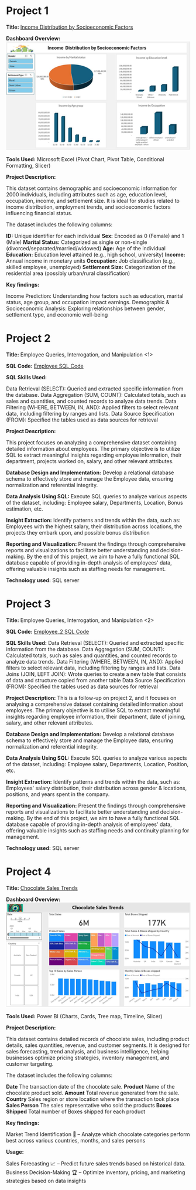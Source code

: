 # Project 1

**Title:** [Income Distribution by Socioeconomic Factors](https://github.com/Bolustic/boluwatife.github.io/blob/main/Socioeconomic%20Factors%20and%20Income%20Dataset.xlsx)


**Dashboard Overview:**
![SocialEcoe](SocialEcoe.JPG)

**Tools Used:** Microsoft Excel (Pivot Chart, Pivot Table, Conditional Formatting, Slicer)


**Project Description:** 

This dataset contains demographic and socioeconomic information for 2000 individuals, including attributes such as age, education level, occupation, income, and settlement size. It is ideal for studies related to income distribution, employment trends, and socioeconomic factors influencing financial status.

The dataset includes the following columns:

**ID:** Unique identifier for each individual
**Sex:** Encoded as 0 (Female) and 1 (Male)
**Marital Status:** Categorized as single or non-single (divorced/separated/married/widowed)
**Age:** Age of the individual
**Education:** Education level attained (e.g., high school, university)
**Income:** Annual income in monetary units
**Occupation:** Job classification (e.g., skilled employee, unemployed)
**Settlement Size:** Categorization of the residential area (possibly urban/rural classification)

**Key findings:** 

Income Prediction: Understanding how factors such as education, marital status, age group, and occupation impact earnings. 
Demographic & Socioeconomic Analysis: Exploring relationships between gender, settlement type, and economic well-being





# Project 2

**Title:** Employee Queries, Interrogation, and Manipulation <1>

**SQL Code:** [Employee SQL Code](https://github.com/Bolustic/boluwatife.github.io/blob/main/Employee.SQL)

**SQL Skills Used:**

Data Retrieval (SELECT): Queried and extracted specific information from the database.
Data Aggregation (SUM, COUNT): Calculated totals, such as sales and quantities, and counted records to analyze data trends.
Data Filtering (WHERE, BETWEEN, IN, AND): Applied filters to select relevant data, including filtering by ranges and lists.
Data Source Specification (FROM): Specified the tables used as data sources for retrieval

**Project Description:**

This project focuses on analyzing a comprehensive dataset containing detailed information about employees. The primary objective is to utilize SQL to extract meaningful insights regarding employee information, their department, projects worked on, salary, and other relevant attributes.

**Database Design and Implementation:**
Develop a relational database schema to effectively store and manage the Employee data, ensuring normalization and referential integrity.

**Data Analysis Using SQL:** 
Execute SQL queries to analyze various aspects of the dataset, including: Employee salary, Departments, Location, Bonus estimation, etc.

**Insight Extraction:**
Identify patterns and trends within the data, such as: Employees with the highest salary, their distribution across locations, the projects they embark upon, and possible bonus distribution

**Reporting and Visualization:**
Present the findings through comprehensive reports and visualizations to facilitate better understanding and decision-making. By the end of this project, we aim to have a fully functional SQL database capable of providing in-depth analysis of employees' data, offering valuable insights such as staffing needs for management. 
 
**Technology used:** SQL server




# Project 3

**Title:** Employee Queries, Interrogation, and Manipulation <2>

**SQL Code:** [Employee_2 SQL Code](https://github.com/Bolustic/boluwatife.github.io/blob/main/Employee_2.SQL)

**SQL Skills Used:**
Data Retrieval (SELECT): Queried and extracted specific information from the database.
Data Aggregation (SUM, COUNT): Calculated totals, such as sales and quantities, and counted records to analyze data trends.
Data Filtering (WHERE, BETWEEN, IN, AND): Applied filters to select relevant data, including filtering by ranges and lists.
Data Joins (JOIN, LEFT JOIN): Wrote queries to create a new table that consists of data and structure copied from another table
Data Source Specification (FROM): Specified the tables used as data sources for retrieval

**Project Description:**
This is a follow-up on project 2, and it focuses on analysing a comprehensive dataset containing detailed information about employees. The primary objective is to utilise SQL to extract meaningful insights regarding employee information, their department, date of joining, salary, and other relevant attributes.

**Database Design and Implementation:** Develop a relational database schema to effectively store and manage the Employee data, ensuring normalization and referential integrity.

**Data Analysis Using SQL:** Execute SQL queries to analyze various aspects of the dataset, including: Employee salary, Departments, Location, Position, etc.

**Insight Extraction:** Identify patterns and trends within the data, such as: Employees' salary distribution, their distribution across gender & locations, positions, and years spent in the company.

**Reporting and Visualization:** Present the findings through comprehensive reports and visualizations to facilitate better understanding and decision-making. By the end of this project, we aim to have a fully functional SQL database capable of providing in-depth analysis of employees' data, offering valuable insights such as staffing needs and continuity planning for management. 
 
**Technology used:** SQL server



# Project 4

**Title:** [Chocolate Sales Trends](https://github.com/Bolustic/boluwatife.github.io/blob/main/Chocolate%20Sales%20Trends-Power%20Bi.pbix)


**Dashboard Overview:**
![ChocSales](ChocSales.JPG)

**Tools Used:** Power BI (Charts, Cards, Tree map, Timeline, Slicer)


**Project Description:** 

This dataset contains detailed records of chocolate sales, including product details, sales quantities, revenue, and customer segments. It is designed for sales forecasting, trend analysis, and business intelligence, helping businesses optimize pricing strategies, inventory management, and customer targeting.

The dataset includes the following columns:

**Date**	The transaction date of the chocolate sale.
**Product**	Name of the chocolate product sold.
**Amount**	Total revenue generated from the sale.
**Country**	Sales region or store location where the transaction took place
**Sales Person**	The sales representative who sold the products
**Boxes Shipped**	Total number of Boxes shipped for each product

**Key findings:** 

Market Trend Identification 🏪 – Analyze which chocolate categories perform best across various countries, months, and sales persons

**Usage:** 

Sales Forecasting 📈 – Predict future sales trends based on historical data.
Business Decision-Making 🏆 – Optimize inventory, pricing, and marketing strategies based on data insights
